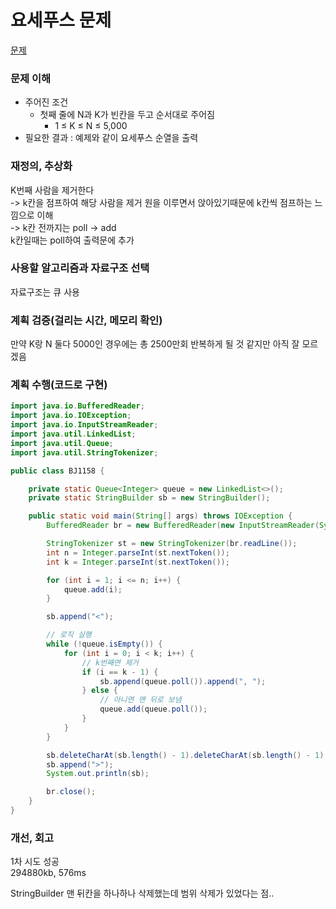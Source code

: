 # 요세푸스 문제
[문제](https://www.acmicpc.net/problem/1158)

### 문제 이해
- 주어진 조건  
  - 첫째 줄에 N과 K가 빈칸을 두고 순서대로 주어짐  
    - 1 ≤ K ≤ N ≤ 5,000  
- 필요한 결과 : 예제와 같이 요세푸스 순열을 출력  

### 재정의, 추상화
K번째 사람을 제거한다  
-> k칸을 점프하여 해당 사람을 제거
원을 이루면서 앉아있기때문에 k칸씩 점프하는 느낌으로 이해  
-> k칸 전까지는 poll -> add  
k칸일때는 poll하여 출력문에 추가  

### 사용할 알고리즘과 자료구조 선택
자료구조는 큐 사용  

### 계획 검증(걸리는 시간, 메모리 확인)
만약 K랑 N 둘다 5000인 경우에는 총 2500만회 반복하게 될 것 같지만 아직 잘 모르겠음   

### 계획 수행(코드로 구현)
```java
import java.io.BufferedReader;
import java.io.IOException;
import java.io.InputStreamReader;
import java.util.LinkedList;
import java.util.Queue;
import java.util.StringTokenizer;

public class BJ1158 {

    private static Queue<Integer> queue = new LinkedList<>();
    private static StringBuilder sb = new StringBuilder();

    public static void main(String[] args) throws IOException {
        BufferedReader br = new BufferedReader(new InputStreamReader(System.in));

        StringTokenizer st = new StringTokenizer(br.readLine());
        int n = Integer.parseInt(st.nextToken());
        int k = Integer.parseInt(st.nextToken());

        for (int i = 1; i <= n; i++) {
            queue.add(i);
        }

        sb.append("<");

        // 로직 실행
        while (!queue.isEmpty()) {
            for (int i = 0; i < k; i++) {
                // k번째면 제거
                if (i == k - 1) {
                    sb.append(queue.poll()).append(", ");
                } else {
                    // 아니면 맨 뒤로 보냄
                    queue.add(queue.poll());
                }
            }
        }

        sb.deleteCharAt(sb.length() - 1).deleteCharAt(sb.length() - 1);
        sb.append(">");
        System.out.println(sb);

        br.close();
    }
}

```
### 개선, 회고
1차 시도 성공  
294880kb, 576ms  

StringBuilder 맨 뒤칸을 하나하나 삭제했는데 범위 삭제가 있었다는 점..
